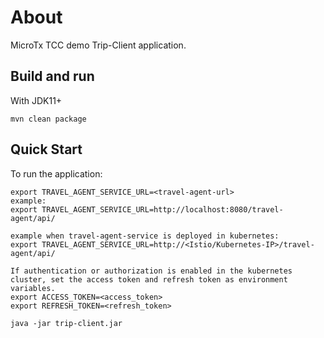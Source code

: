# About
MicroTx TCC demo Trip-Client application.

## Build and run

With JDK11+

```
mvn clean package
```

## Quick Start

To run the application:
```
export TRAVEL_AGENT_SERVICE_URL=<travel-agent-url>
example: 
export TRAVEL_AGENT_SERVICE_URL=http://localhost:8080/travel-agent/api/

example when travel-agent-service is deployed in kubernetes:
export TRAVEL_AGENT_SERVICE_URL=http://<Istio/Kubernetes-IP>/travel-agent/api/

If authentication or authorization is enabled in the kubernetes cluster, set the access token and refresh token as environment variables.
export ACCESS_TOKEN=<access_token>
export REFRESH_TOKEN=<refresh_token>

java -jar trip-client.jar
```
